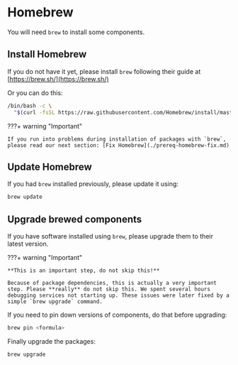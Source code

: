 # Homebrew
You will need `brew` to install some components.

## Install Homebrew
If you do not have it yet, please install `brew` following their guide at [https://brew.sh/](https://brew.sh/)

Or you can do this:

```sh
/bin/bash -c \
  "$(curl -fsSL https://raw.githubusercontent.com/Homebrew/install/master/install.sh)"
```

???+ warning "Important"
    
    If you run into problems during installation of packages with `brew`, please read our next section: [Fix Homebrew](./prereq-homebrew-fix.md)

## Update Homebrew
If you had `brew` installed previously, please update it using:

```sh
brew update
```

## Upgrade brewed components
If you have software installed using `brew`, please upgrade them to their latest version.

???+ warning "Important"
    
    **This is an important step, do not skip this!**
    
    Because of package dependencies, this is actually a very important step. Please **really** do not skip this. We spent several hours debugging services not starting up. These issues were later fixed by a simple `brew upgrade` command. 

If you need to pin down versions of components, do that before upgrading:

```sh
brew pin <formula>
```

Finally upgrade the packages:

```sh
brew upgrade 
```
